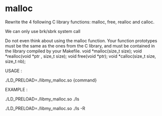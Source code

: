 # malloc

Rewrite the 4 following C library functions: malloc, free, realloc and calloc.

We can only use brk/sbrk system call

Do not even think about using the malloc function.
Your function prototypes must be the same as the ones from the C library, and must be contained in the
library compiled by your Makefile.
void *malloc(size_t size);
void *realloc(void *ptr , size_t size);
void free(void *ptr);
void *calloc(size_t size, size_t nb);

USAGE :

./LD_PRELOAD=./libmy_malloc.so {command}

EXAMPLE :

./LD_PRELOAD=./libmy_malloc.so ./ls

./LD_PRELOAD=./libmy_malloc.so ./ls -R
